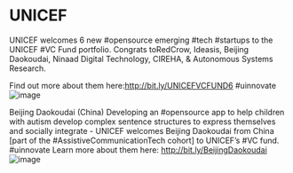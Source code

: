 # UNICEF
UNICEF welcomes 6 new #opensource emerging #tech #startups to the UNICEF #VC Fund portfolio. Congrats toRedCrow, Ideasis, Beijing Daokoudai, Ninaad Digital Technology, CIREHA, & Autonomous Systems Research.

Find out more about them here:http://bit.ly/UNICEFVCFUND6 #uinnovate
![image](https://github.com/xiaoyudi-China/xiaoyudi_iOS/blob/master/launch/SocialPost_FundAnnouncement.png)

Beijing Daokoudai (China)
Developing an #opensource app to help children with autism develop complex sentence structures to express themselves and socially integrate - UNICEF welcomes Beijing Daokoudai from China [part of the #AssistiveCommunicationTech cohort] to UNICEF’s #VC fund. #uinnovate
Learn more about them here:  http://bit.ly/BeijingDaokoudai
![image](https://github.com/xiaoyudi-China/xiaoyudi_iOS/blob/master/launch/Beijing_Dakoudai.png)
